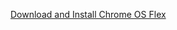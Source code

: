 [Download and Install Chrome OS Flex](https://tech-latest.com/download-install-chrome-os-flex-on-pc-or-mac/)
